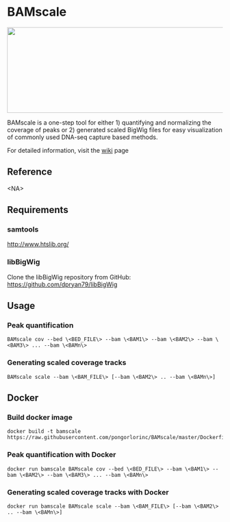 BAMscale
===

<img src="https://github.com/pongorlorinc/BAMscale/blob/master/doc/images/MAIN.png"  width="600" height="200" />

BAMscale is a one-step tool for either 1) quantifying and normalizing the coverage of peaks or 2) generated scaled BigWig files for easy visualization of commonly used DNA-seq capture based methods.

For detailed information, visit the [wiki](https://github.com/pongorlorinc/BAMscale/wiki) page

## Reference
\<NA\>

## Requirements

### samtools
http://www.htslib.org/

### libBigWig
Clone the libBigWig repository from GitHub: https://github.com/dpryan79/libBigWig

## Usage

### Peak quantification

    BAMscale cov --bed \<BED_FILE\> --bam \<BAM1\> --bam \<BAM2\> --bam \<BAM3\> ... --bam \<BAMn\>

### Generating scaled coverage tracks

    BAMscale scale --bam \<BAM_FILE\> [--bam \<BAM2\> .. --bam \<BAMn\>]


## Docker

### Build docker image

    docker build -t bamscale https://raw.githubusercontent.com/pongorlorinc/BAMscale/master/Dockerfile

### Peak quantification with Docker

    docker run bamscale BAMscale cov --bed \<BED_FILE\> --bam \<BAM1\> --bam \<BAM2\> --bam \<BAM3\> ... --bam \<BAMn\>

### Generating scaled coverage tracks with Docker

    docker run bamscale BAMscale scale --bam \<BAM_FILE\> [--bam \<BAM2\> .. --bam \<BAMn\>]

